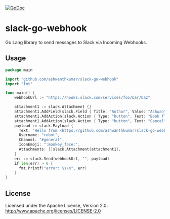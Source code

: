 [![GoDoc](https://godoc.org/github.com/ashwanthkumar/slack-go-webhook?status.svg)](https://godoc.org/github.com/ashwanthkumar/slack-go-webhook)

# slack-go-webhook

Go Lang library to send messages to Slack via Incoming Webhooks.

## Usage
```go
package main

import "github.com/ashwanthkumar/slack-go-webhook"
import "fmt"

func main() {
    webhookUrl := "https://hooks.slack.com/services/foo/bar/baz"

    attachment1 := slack.Attachment {}
    attachment1.AddField(slack.Field { Title: "Author", Value: "Ashwanth Kumar" }).AddField(slack.Field { Title: "Status", Value: "Completed" })
    attachment1.AddAction(slack.Action { Type: "button", Text: "Book flights 🛫", Url: "https://flights.example.com/book/r123456", Style: "primary" })
    attachment1.AddAction(slack.Action { Type: "button", Text: "Cancel", Url: "https://flights.example.com/abandon/r123456", Style: "danger" })
    payload := slack.Payload {
      Text: "Hello from <https://github.com/ashwanthkumar/slack-go-webhook|slack-go-webhook>, a Go-Lang library to send slack webhook messages.\n<https://golangschool.com/wp-content/uploads/golang-teach.jpg|golang-img>",
      Username: "robot",
      Channel: "#general",
      IconEmoji: ":monkey_face:",
      Attachments: []slack.Attachment{attachment1},
    }
    err := slack.Send(webhookUrl, "", payload)
    if len(err) > 0 {
      fmt.Printf("error: %s\n", err)
    }
}
```

## License
Licensed under the Apache License, Version 2.0: http://www.apache.org/licenses/LICENSE-2.0


